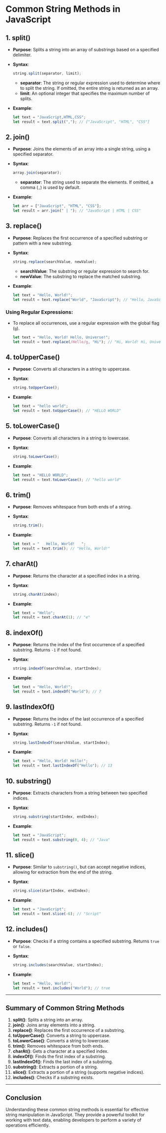 # **Common String Methods in JavaScript**

## **1. split()**
- **Purpose**: Splits a string into an array of substrings based on a specified delimiter.
- **Syntax**:
  ```javascript
  string.split(separator, limit);
  ```
  - **separator**: The string or regular expression used to determine where to split the string. If omitted, the entire string is returned as an array.
  - **limit**: An optional integer that specifies the maximum number of splits.

- **Example**:
  ```javascript
  let text = "JavaScript,HTML,CSS";
  let result = text.split(","); // ["JavaScript", "HTML", "CSS"]
  ```

## **2. join()**
- **Purpose**: Joins the elements of an array into a single string, using a specified separator.
- **Syntax**:
  ```javascript
  array.join(separator);
  ```
  - **separator**: The string used to separate the elements. If omitted, a comma (`,`) is used by default.

- **Example**:
  ```javascript
  let arr = ["JavaScript", "HTML", "CSS"];
  let result = arr.join(" | "); // "JavaScript | HTML | CSS"
  ```

## **3. replace()**
- **Purpose**: Replaces the first occurrence of a specified substring or pattern with a new substring.
- **Syntax**:
  ```javascript
  string.replace(searchValue, newValue);
  ```
  - **searchValue**: The substring or regular expression to search for.
  - **newValue**: The substring to replace the matched substring.

- **Example**:
  ```javascript
  let text = "Hello, World!";
  let result = text.replace("World", "JavaScript"); // "Hello, JavaScript!"
  ```

### **Using Regular Expressions**:
- To replace all occurrences, use a regular expression with the global flag (`g`).
  ```javascript
  let text = "Hello, World! Hello, Universe!";
  let result = text.replace(/Hello/g, "Hi"); // "Hi, World! Hi, Universe!"
  ```

## **4. toUpperCase()**
- **Purpose**: Converts all characters in a string to uppercase.
- **Syntax**:
  ```javascript
  string.toUpperCase();
  ```

- **Example**:
  ```javascript
  let text = "hello world";
  let result = text.toUpperCase(); // "HELLO WORLD"
  ```

## **5. toLowerCase()**
- **Purpose**: Converts all characters in a string to lowercase.
- **Syntax**:
  ```javascript
  string.toLowerCase();
  ```

- **Example**:
  ```javascript
  let text = "HELLO WORLD";
  let result = text.toLowerCase(); // "hello world"
  ```

## **6. trim()**
- **Purpose**: Removes whitespace from both ends of a string.
- **Syntax**:
  ```javascript
  string.trim();
  ```

- **Example**:
  ```javascript
  let text = "   Hello, World!   ";
  let result = text.trim(); // "Hello, World!"
  ```

## **7. charAt()**
- **Purpose**: Returns the character at a specified index in a string.
- **Syntax**:
  ```javascript
  string.charAt(index);
  ```

- **Example**:
  ```javascript
  let text = "Hello";
  let result = text.charAt(1); // "e"
  ```

## **8. indexOf()**
- **Purpose**: Returns the index of the first occurrence of a specified substring. Returns `-1` if not found.
- **Syntax**:
  ```javascript
  string.indexOf(searchValue, startIndex);
  ```

- **Example**:
  ```javascript
  let text = "Hello, World!";
  let result = text.indexOf("World"); // 7
  ```

## **9. lastIndexOf()**
- **Purpose**: Returns the index of the last occurrence of a specified substring. Returns `-1` if not found.
- **Syntax**:
  ```javascript
  string.lastIndexOf(searchValue, startIndex);
  ```

- **Example**:
  ```javascript
  let text = "Hello, World! Hello!";
  let result = text.lastIndexOf("Hello"); // 13
  ```

## **10. substring()**
- **Purpose**: Extracts characters from a string between two specified indices.
- **Syntax**:
  ```javascript
  string.substring(startIndex, endIndex);
  ```

- **Example**:
  ```javascript
  let text = "JavaScript";
  let result = text.substring(0, 4); // "Java"
  ```

## **11. slice()**
- **Purpose**: Similar to `substring()`, but can accept negative indices, allowing for extraction from the end of the string.
- **Syntax**:
  ```javascript
  string.slice(startIndex, endIndex);
  ```

- **Example**:
  ```javascript
  let text = "JavaScript";
  let result = text.slice(-6); // "Script"
  ```

## **12. includes()**
- **Purpose**: Checks if a string contains a specified substring. Returns `true` or `false`.
- **Syntax**:
  ```javascript
  string.includes(searchValue, startIndex);
  ```

- **Example**:
  ```javascript
  let text = "Hello, World!";
  let result = text.includes("World"); // true
  ```

---

## **Summary of Common String Methods**

1. **split()**: Splits a string into an array.
2. **join()**: Joins array elements into a string.
3. **replace()**: Replaces the first occurrence of a substring.
4. **toUpperCase()**: Converts a string to uppercase.
5. **toLowerCase()**: Converts a string to lowercase.
6. **trim()**: Removes whitespace from both ends.
7. **charAt()**: Gets a character at a specified index.
8. **indexOf()**: Finds the first index of a substring.
9. **lastIndexOf()**: Finds the last index of a substring.
10. **substring()**: Extracts a portion of a string.
11. **slice()**: Extracts a portion of a string (supports negative indices).
12. **includes()**: Checks if a substring exists.

---

## **Conclusion**
Understanding these common string methods is essential for effective string manipulation in JavaScript. They provide a powerful toolkit for working with text data, enabling developers to perform a variety of operations efficiently.
